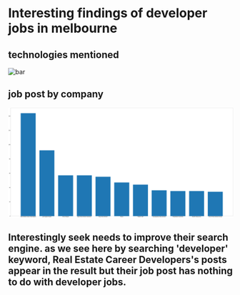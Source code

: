 # Interesting findings of developer jobs in melbourne

## technologies mentioned
![bar](https://raw.githubusercontent.com/mzbac/2018-March-job-analysis/master/Mar-Feb.png)

## job post by company
![bar](https://raw.githubusercontent.com/mzbac/2018-March-fun-analysis/master/job%20post%20by%20company.png)
## Interestingly seek needs to improve their search engine. as we see here by searching 'developer' keyword, Real Estate Career Developers's posts appear in the result but their job post has nothing to do with developer jobs.
